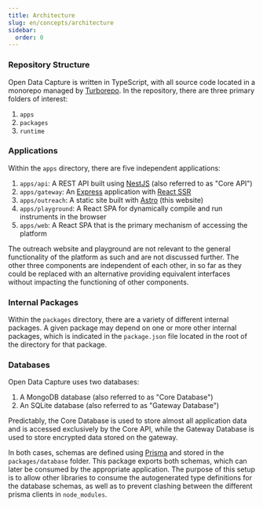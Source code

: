 ```yaml
---
title: Architecture
slug: en/concepts/architecture
sidebar:
  order: 0
---
```


### Repository Structure

Open Data Capture is written in TypeScript, with all source code located in a monorepo managed by [Turborepo](https://turbo.build/). In the repository, there are three primary folders of interest:

1. `apps`
2. `packages`
3. `runtime`

### Applications

Within the `apps` directory, there are five independent applications:

1. `apps/api`: A REST API built using [NestJS](https://nestjs.com/) (also referred to as "Core API")
2. `apps/gateway`: An [Express](https://expressjs.com/) application with [React SSR](https://react.dev/reference/react-dom/server)
3. `apps/outreach`: A static site built with [Astro](https://astro.build/) (this website)
4. `apps/playground`: A React SPA for dynamically compile and run instruments in the browser
5. `apps/web`: A React SPA that is the primary mechanism of accessing the platform

The outreach website and playground are not relevant to the general functionality of the platform as such and are not discussed further. The other three components are independent of each other, in so far as they could be replaced with an alternative providing equivalent interfaces without impacting the functioning of other components.

### Internal Packages

Within the `packages` directory, there are a variety of different internal packages. A given package may depend on one or more other internal packages, which is indicated in the `package.json` file located in the root of the directory for that package.

### Databases

Open Data Capture uses two databases:

1. A MongoDB database (also referred to as "Core Database")
2. An SQLite database (also referred to as "Gateway Database")

Predictably, the Core Database is used to store almost all application data and is accessed exclusively by the Core API, while the Gateway Database is used to store encrypted data stored on the gateway.

In both cases, schemas are defined using [Prisma](https://www.prisma.io/) and stored in the `packages/database` folder. This package exports both schemas, which can later be consumed by the appropriate application. The purpose of this setup is to allow other libraries to consume the autogenerated type definitions for the database schemas, as well as to prevent clashing between the different prisma clients in `node_modules`.

